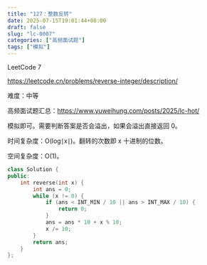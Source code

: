```yaml
---
title: "127：整数反转"
date: 2025-07-15T19:01:44+08:00
draft: false
slug: "lc-0007"
categories: ["高频面试题"]
tags: ["模拟"]
---
```


LeetCode 7

https://leetcode.cn/problems/reverse-integer/description/

难度：中等

高频面试题汇总：https://www.yuweihung.com/posts/2025/lc-hot/

模拟即可。需要判断答案是否会溢出，如果会溢出直接返回 0。

时间复杂度：O(log∣x∣)。翻转的次数即 x 十进制的位数。

空间复杂度：O(1)。

<!--more-->

```cpp
class Solution {
public:
    int reverse(int x) {
        int ans = 0;
        while (x != 0) {
            if (ans < INT_MIN / 10 || ans > INT_MAX / 10) {
                return 0;
            }
            ans = ans * 10 + x % 10;
            x /= 10;
        }
        return ans;
    }
};
```
